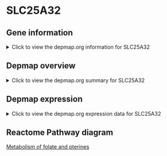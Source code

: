 <h1>SLC25A32</h1>

<h2>Gene information</h2>
<details>
  <summary>Click to view the depmap.org information for SLC25A32</summary>
  <iframe src="https://depmap.org/portal/gene/SLC25A32?tab=about" style="border:none;width:100%;height:800px"></iframe>
</details>

<h2>Depmap overview</h2>
<details>
  <summary>Click to view the depmap.org summary for SLC25A32</summary>
  <iframe src="https://depmap.org/portal/gene/SLC25A32?tab=overview" style="border:none;width:100%;height:800px"></iframe>
</details>

<h2>Depmap expression</h2>
<details>
  <summary>Click to view the depmap.org expression data for SLC25A32</summary>
  <iframe src="https://depmap.org/portal/gene/SLC25A32?tab=characterization" style="border:none;width:100%;height:800px"></iframe>
</details>



<h2>Reactome Pathway diagram</h2>
<a href="https://reactome.org/PathwayBrowser/#/R-HSA-196757">Metabolism of folate and pterines</a>



